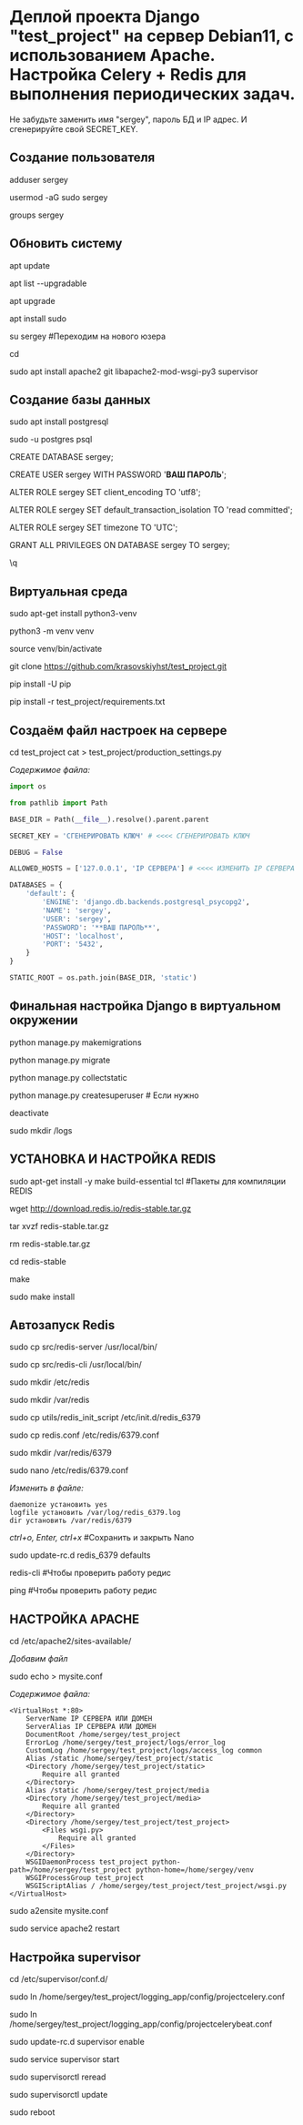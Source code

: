 Деплой проекта Django "test_project" на сервер Debian11, с использованием Apache. Настройка Celery + Redis для выполнения периодических задач.
===========
Не забудьте заменить имя "sergey", пароль БД и IP адрес. И сгенерируйте свой SECRET_KEY.

Создание пользователя
-----------
adduser sergey

usermod -aG sudo sergey

groups sergey

Обновить систему
-----------
apt update

apt list --upgradable

apt upgrade

apt install sudo

su sergey	#Переходим на нового юзера

cd

sudo apt install apache2 git libapache2-mod-wsgi-py3 supervisor

Создание базы данных
-----------
sudo apt install postgresql

sudo -u postgres psql

CREATE DATABASE sergey;

CREATE USER sergey WITH PASSWORD '**ВАШ ПАРОЛЬ**';

ALTER ROLE sergey SET client_encoding TO 'utf8';

ALTER ROLE sergey SET default_transaction_isolation TO 'read committed';

ALTER ROLE sergey SET timezone TO 'UTC';

GRANT ALL PRIVILEGES ON DATABASE sergey TO sergey;

\q


Виртуальная среда
-----------
sudo apt-get install python3-venv

python3 -m venv venv

source venv/bin/activate

git clone https://github.com/krasovskiyhst/test_project.git

pip install -U pip

pip install -r test_project/requirements.txt


Создаём файл настроек на сервере
-----------
cd test_project
cat > test_project/production_settings.py

*Содержимое файла:*
``` Python
import os

from pathlib import Path

BASE_DIR = Path(__file__).resolve().parent.parent

SECRET_KEY = 'СГЕНЕРИРОВАТЬ КЛЮЧ' # <<<< СГЕНЕРИРОВАТЬ КЛЮЧ

DEBUG = False

ALLOWED_HOSTS = ['127.0.0.1', 'IP СЕРВЕРА'] # <<<< ИЗМЕНИТЬ IP СЕРВЕРА

DATABASES = {
    'default': {
        'ENGINE': 'django.db.backends.postgresql_psycopg2',
        'NAME': 'sergey',
        'USER': 'sergey',
        'PASSWORD': '**ВАШ ПАРОЛЬ**',
        'HOST': 'localhost',
        'PORT': '5432',
    }
}

STATIC_ROOT = os.path.join(BASE_DIR, 'static')
```

Финальная настройка Django в виртуальном окружении
-----------
python manage.py makemigrations

python manage.py migrate

python manage.py collectstatic

python manage.py createsuperuser # Если нужно

deactivate

sudo mkdir /logs


УСТАНОВКА И НАСТРОЙКА REDIS
-----------
sudo apt-get install -y make build-essential tcl #Пакеты для компиляции REDIS

wget http://download.redis.io/redis-stable.tar.gz

tar xvzf redis-stable.tar.gz

rm redis-stable.tar.gz

cd redis-stable

make

sudo make install

Автозапуск Redis
-----------
sudo cp src/redis-server /usr/local/bin/

sudo cp src/redis-cli /usr/local/bin/

sudo mkdir /etc/redis

sudo mkdir /var/redis

sudo cp utils/redis_init_script /etc/init.d/redis_6379


sudo cp redis.conf /etc/redis/6379.conf

sudo mkdir /var/redis/6379

sudo nano /etc/redis/6379.conf

*Изменить в файле:*

```
daemonize установить yes
logfile установить /var/log/redis_6379.log
dir установить /var/redis/6379
```

*ctrl+o, Enter, ctrl+x* #Сохранить и закрыть Nano

sudo update-rc.d redis_6379 defaults

redis-cli	#Чтобы проверить работу редис

ping	#Чтобы проверить работу редис


НАСТРОЙКА APACHE
-----------
cd /etc/apache2/sites-available/

*Добавим файл*

sudo echo > mysite.conf

*Содержимое файла:*
```
<VirtualHost *:80>
	ServerName IP СЕРВЕРА ИЛИ ДОМЕН
	ServerAlias IP СЕРВЕРА ИЛИ ДОМЕН
	DocumentRoot /home/sergey/test_project
	ErrorLog /home/sergey/test_project/logs/error_log
	CustomLog /home/sergey/test_project/logs/access_log common
	Alias /static /home/sergey/test_project/static
	<Directory /home/sergey/test_project/static>
		Require all granted
	</Directory>
	Alias /static /home/sergey/test_project/media
	<Directory /home/sergey/test_project/media>
		Require all granted
	</Directory>
	<Directory /home/sergey/test_project/test_project>
		<Files wsgi.py>
			Require all granted
		</Files>
	</Directory>
	WSGIDaemonProcess test_project python-path=/home/sergey/test_project python-home=/home/sergey/venv
	WSGIProcessGroup test_project
	WSGIScriptAlias / /home/sergey/test_project/test_project/wsgi.py
</VirtualHost>
```

sudo a2ensite mysite.conf

sudo service apache2 restart


Настройка supervisor
-----------
cd /etc/supervisor/conf.d/

sudo ln /home/sergey/test_project/logging_app/config/projectcelery.conf

sudo ln /home/sergey/test_project/logging_app/config/projectcelerybeat.conf

sudo update-rc.d supervisor enable

sudo service supervisor start

sudo supervisorctl reread

sudo supervisorctl update

sudo reboot
